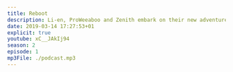 ```yaml
---
title: Reboot
description: Li-en, ProWeeaboo and Zenith embark on their new adventure... talking!
date: 2019-03-14 17:27:53+01
explicit: true
youtube: xC__JAkIj94
season: 2
episode: 1
mp3File: ./podcast.mp3
---
```

